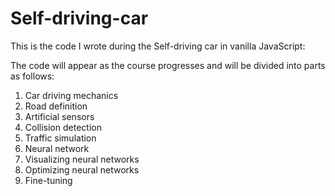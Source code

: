 # Self-driving-car

This is the code I wrote during the Self-driving car in vanilla JavaScript:
<Link>
  
The code will appear as the course progresses and will be divided into parts as follows:
  1. Car driving mechanics
  2. Road definition
  3. Artificial sensors
  4. Collision detection
  5. Traffic simulation
  6. Neural network
  7. Visualizing neural networks
  8. Optimizing neural networks
  9. Fine-tuning
